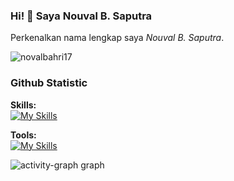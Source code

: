 ### Hi! 👋 Saya Nouval B. Saputra 

Perkenalkan nama lengkap saya *Nouval B. Saputra*.

  <img src="https://komarev.com/ghpvc/?username=novalbahri17&label=Profile%20views&color=0e75b6&style=flat" alt="novalbahri17" /> 

### Github Statistic
<p align="left">

</a>
</p>

**Skills:**<br>
[![My Skills](https://skillicons.dev/icons?i=cpp,py,java,javascript,typescript,vue,react,flutter,laravel,tailwind,dart&theme=dark)](https://skillicons.dev)

**Tools:**<br>
[![My Skills](https://skillicons.dev/icons?i=androidstudio,visualstudio,vscode,powershell,github,gitlab,figma&theme=dark)](https://skillicons.dev)

<img src="https://github-readme-activity-graph.vercel.app/graph?username=novalbahri17&radius=16&theme=react&area=true&order=5" height="auto" alt="activity-graph graph"/>
